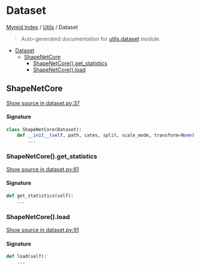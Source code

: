 # Dataset

[Mymid Index](../README.md#mymid-index) /
[Utils](./index.md#utils) /
Dataset

> Auto-generated documentation for [utils.dataset](https://github.com/enricobu96/myMID/blob/main/utils/dataset.py) module.

- [Dataset](#dataset)
  - [ShapeNetCore](#shapenetcore)
    - [ShapeNetCore().get_statistics](#shapenetcore()get_statistics)
    - [ShapeNetCore().load](#shapenetcore()load)

## ShapeNetCore

[Show source in dataset.py:37](https://github.com/enricobu96/myMID/blob/main/utils/dataset.py#L37)

#### Signature

```python
class ShapeNetCore(Dataset):
    def __init__(self, path, cates, split, scale_mode, transform=None):
        ...
```

### ShapeNetCore().get_statistics

[Show source in dataset.py:61](https://github.com/enricobu96/myMID/blob/main/utils/dataset.py#L61)

#### Signature

```python
def get_statistics(self):
    ...
```

### ShapeNetCore().load

[Show source in dataset.py:91](https://github.com/enricobu96/myMID/blob/main/utils/dataset.py#L91)

#### Signature

```python
def load(self):
    ...
```


